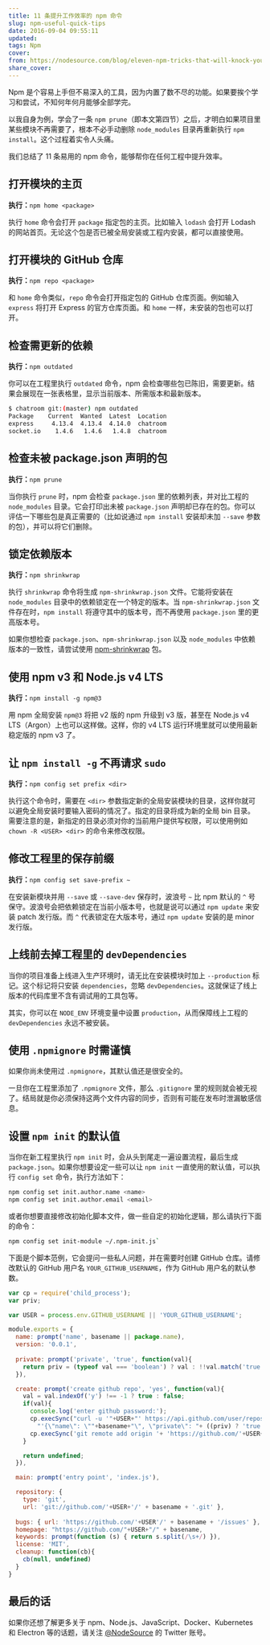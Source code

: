 ```yaml
---
title: 11 条提升工作效率的 npm 命令
slug: npm-useful-quick-tips
date: 2016-09-04 09:55:11
updated:
tags: Npm
cover:
from: https://nodesource.com/blog/eleven-npm-tricks-that-will-knock-your-wombat-socks-off/
share_cover:
---
```


Npm 是个容易上手但不易深入的工具，因为内置了数不尽的功能。如果要挨个学习和尝试，不知何年何月能够全部学完。

以我自身为例，学会了一条 `npm prune`（即本文第四节）之后，才明白如果项目里某些模块不再需要了，根本不必手动删除 `node_modules` 目录再重新执行 `npm install`。这个过程着实令人头痛。

我们总结了 11 条易用的 npm 命令，能够帮你在任何工程中提升效率。

## 打开模块的主页

**执行：**`npm home <package>`

执行 `home` 命令会打开 `package` 指定包的主页。比如输入 `lodash` 会打开 Lodash 的网站首页。无论这个包是否已被全局安装或工程内安装，都可以直接使用。

## 打开模块的 GitHub 仓库

**执行：**`npm repo <package>`

和 `home` 命令类似，`repo` 命令会打开指定包的 GitHub 仓库页面。例如输入 `express` 将打开 Express 的官方仓库页面。和 `home` 一样，未安装的包也可以打开。

## 检查需更新的依赖

**执行：**`npm outdated`

你可以在工程里执行 `outdated` 命令，npm 会检查哪些包已陈旧，需要更新。结果会展现在一张表格里，显示当前版本、所需版本和最新版本。

```bash
$ chatroom git:(master) npm outdated
Package    Current  Wanted  Latest  Location
express     4.13.4  4.13.4  4.14.0  chatroom
socket.io    1.4.6   1.4.6   1.4.8  chatroom
```

## 检查未被 package.json 声明的包

**执行：**`npm prune`

当你执行 `prune` 时，npm 会检查 `package.json` 里的依赖列表，并对比工程的 `node_modules` 目录。它会打印出未被 `package.json` 声明却已存在的包。你可以评估一下哪些包是真正需要的（比如说通过 `npm install` 安装却未加 `--save` 参数的包），并可以将它们删除。

## 锁定依赖版本

**执行：**`npm shrinkwrap`

执行 `shrinkwrap` 命令将生成 `npm-shrinkwrap.json` 文件。它能将安装在 `node_modules` 目录中的依赖锁定在一个特定的版本。当 `npm-shrinkwrap.json` 文件存在时，`npm install` 将遵守其中的版本号，而不再使用 `package.json` 里的更高版本号。

如果你想检查 `package.json`、`npm-shrinkwrap.json` 以及 `node_modules` 中依赖版本的一致性，请尝试使用 [npm-shrinkwrap](https://github.com/uber/npm-shrinkwrap) 包。

## 使用 npm v3 和 Node.js v4 LTS

**执行：**`npm install -g npm@3`

用 npm 全局安装 `npm@3` 将把 v2 版的 npm 升级到 v3 版，甚至在 Node.js v4 LTS（Argon）上也可以这样做。这样，你的 v4 LTS 运行环境里就可以使用最新稳定版的 npm v3 了。

## 让 `npm install -g` 不再请求 `sudo`

**执行：**`npm config set prefix <dir>`

执行这个命令时，需要在 `<dir>` 参数指定新的全局安装模块的目录，这样你就可以避免全局安装时要输入密码的情况了。指定的目录将成为新的全局 bin 目录。需要注意的是，新指定的目录必须对你的当前用户提供写权限，可以使用例如 `chown -R <USER> <dir>` 的命令来修改权限。

## 修改工程里的保存前缀

**执行：**`npm config set save-prefix ~`

在安装新模块并用 `--save` 或 `--save-dev` 保存时，波浪号 `~` 比 npm 默认的 `^` 号保守。波浪号会把依赖锁定在当前小版本号，也就是说可以通过 `npm update` 来安装 patch 发行版。而 `^` 代表锁定在大版本号，通过 `npm update` 安装的是 minor 发行版。

## 上线前去掉工程里的 `devDependencies`

当你的项目准备上线进入生产环境时，请无比在安装模块时加上 `--production` 标记。这个标记将只安装 `dependencies`，忽略 `devDependencies`。这就保证了线上版本的代码库里不含有调试用的工具包等。

其实，你可以在 `NODE_ENV` 环境变量中设置 `production`，从而保障线上工程的 `devDependencies` 永远不被安装。

## 使用 `.npmignore` 时需谨慎

如果你尚未使用过 `.npmignore`，其默认值还是很安全的。

一旦你在工程里添加了 `.npmignore` 文件，那么 `.gitignore` 里的规则就会被无视了。结局就是你必须保持这两个文件内容的同步，否则有可能在发布时泄漏敏感信息。

## 设置 `npm init` 的默认值

当你在新工程里执行 `npm init` 时，会从头到尾走一遍设置流程，最后生成 `package.json`。如果你想要设定一些可以让 `npm init` 一直使用的默认值，可以执行 `config set` 命令，执行方法如下：

```bash
npm config set init.author.name <name>
npm config set init.author.email <email>
```

或者你想要直接修改初始化脚本文件，做一些自定的初始化逻辑，那么请执行下面的命令：

```bash
npm config set init-module ~/.npm-init.js`
```

下面是个脚本范例，它会提问一些私人问题，并在需要时创建 GitHub 仓库。请修改默认的 GitHub 用户名 `YOUR_GITHUB_USERNAME`，作为 GitHub 用户名的默认参数。

```js
var cp = require('child_process');  
var priv;

var USER = process.env.GITHUB_USERNAME || 'YOUR_GITHUB_USERNAME';

module.exports = {
  name: prompt('name', basename || package.name),
  version: '0.0.1',
  
  private: prompt('private', 'true', function(val){
    return priv = (typeof val === 'boolean') ? val : !!val.match('true')
  }),

  create: prompt('create github repo', 'yes', function(val){
    val = val.indexOf('y') !== -1 ? true : false;
    if(val){
      console.log('enter github password:');
      cp.execSync("curl -u '"+USER+"' https://api.github.com/user/repos -d " +
        "'{\"name\": \""+basename+"\", \"private\": "+ ((priv) ? 'true' : 'false')  +"}' ");
      cp.execSync('git remote add origin '+ 'https://github.com/'+USER+'/' + basename + '.git');
    }

    return undefined;
  }),

  main: prompt('entry point', 'index.js'),

  repository: {
    type: 'git',
    url: 'git://github.com/'+USER+'/' + basename + '.git' },
  
  bugs: { url: 'https://github.com/'+USER'/' + basename + '/issues' },
  homepage: "https://github.com/"+USER+"/" + basename,
  keywords: prompt(function (s) { return s.split(/\s+/) }),
  license: 'MIT',
  cleanup: function(cb){
    cb(null, undefined)
  }
}
```

## 最后的话

如果你还想了解更多关于 npm、Node.js、JavaScript、Docker、Kubernetes 和 Electron 等的话题，请关注 [@NodeSource](https://twitter.com/nodesource) 的 Twitter 账号。